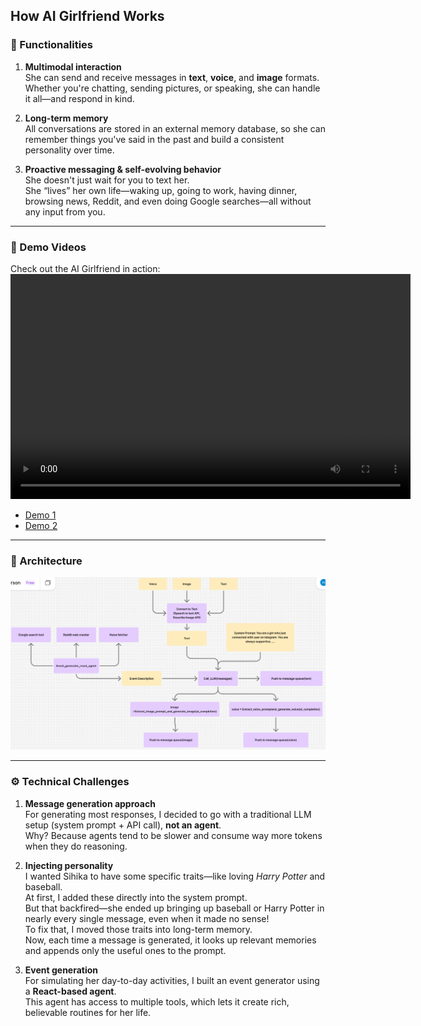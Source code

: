 ## How AI Girlfriend Works

### 🌟 Functionalities

1. **Multimodal interaction**  
   She can send and receive messages in **text**, **voice**, and **image** formats.  
   Whether you're chatting, sending pictures, or speaking, she can handle it all—and respond in kind.

2. **Long-term memory**  
   All conversations are stored in an external memory database, so she can remember things you've said in the past and build a consistent personality over time.

3. **Proactive messaging & self-evolving behavior**  
   She doesn't just wait for you to text her.  
   She “lives” her own life—waking up, going to work, having dinner, browsing news, Reddit, and even doing Google searches—all without any input from you.

---

### 🎥 Demo Videos

Check out the AI Girlfriend in action:  
<video width="640" height="360" controls>
  <source src="./img/animation.mp4" type="video/mp4">
  Your browser does not support the video tag.
</video>
- [Demo 1](https://www.tiktok.com/@haoyin_ni/video/7492156184711925022)  
- [Demo 2](https://www.tiktok.com/@haoyin_ni/video/7507154100497190174)

---

### 🧠 Architecture

![Architecture Diagram](./img/ai-girlfriend-architecture.png)

---

### ⚙️ Technical Challenges

1. **Message generation approach**  
   For generating most responses, I decided to go with a traditional LLM setup (system prompt + API call), **not an agent**.  
   Why? Because agents tend to be slower and consume way more tokens when they do reasoning.

2. **Injecting personality**  
   I wanted Sihika to have some specific traits—like loving *Harry Potter* and baseball.  
   At first, I added these directly into the system prompt.  
   But that backfired—she ended up bringing up baseball or Harry Potter in nearly every single message, even when it made no sense!  
   To fix that, I moved those traits into long-term memory.  
   Now, each time a message is generated, it looks up relevant memories and appends only the useful ones to the prompt.

3. **Event generation**  
   For simulating her day-to-day activities, I built an event generator using a **React-based agent**.  
   This agent has access to multiple tools, which lets it create rich, believable routines for her life.
